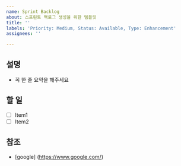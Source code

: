 ```yaml
---
name: Sprint Backlog
about: 스프린트 백로그 생성을 위한 템플릿
title: ''
labels: 'Priority: Medium, Status: Available, Type: Enhancement'
assignees: ''

---
```


## 설명

- 꼭 한 줄 요약을 해주세요

## 할 일

- [ ] Item1
- [ ] Item2

## 참조

- [google] (https://www.google.com/)
